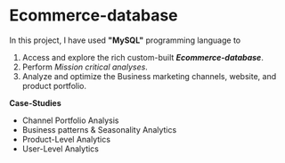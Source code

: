 # Ecommerce-database
In this project, I have used **"MySQL"** programming language to 
1. Access and explore the rich custom-built ***Ecommerce-database***.
2. Perform *Mission critical analyses*.
3. Analyze and optimize the Business marketing channels, website, and product portfolio.

**Case-Studies**
-  Channel Portfolio Analysis
-  Business patterns & Seasonality Analytics
-  Product-Level Analytics
-  User-Level Analytics
